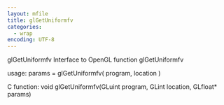 ```yaml
---
layout: mfile
title: glGetUniformfv
categories:
  - wrap
encoding: UTF-8
---
```


glGetUniformfv  Interface to OpenGL function glGetUniformfv

usage:  params = glGetUniformfv( program, location )

C function:  void glGetUniformfv(GLuint program, GLint location, GLfloat\* params)